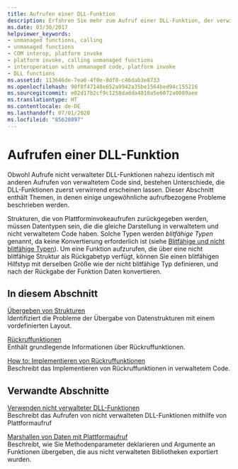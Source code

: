 ```yaml
---
title: Aufrufen einer DLL-Funktion
description: Erfahren Sie mehr zum Aufruf einer DLL-Funktion, der verwirrend erscheinen kann. Der Prozess beim Funktionsaufruf unterscheidet sich je nachdem, ob der Rückgabetyp für Blitting geeignet ist oder nicht.
ms.date: 03/30/2017
helpviewer_keywords:
- unmanaged functions, calling
- unmanaged functions
- COM interop, platform invoke
- platform invoke, calling unmanaged functions
- interoperation with unmanaged code, platform invoke
- DLL functions
ms.assetid: 113646de-7ea0-4f0e-8df0-c46dab3e8733
ms.openlocfilehash: 90f8f47148e652a9942a35be1564bed94c155216
ms.sourcegitcommit: e02d17b2cf9c1258dadda4810a5e6072a0089aee
ms.translationtype: HT
ms.contentlocale: de-DE
ms.lasthandoff: 07/01/2020
ms.locfileid: "85620897"
---
```

# <a name="calling-a-dll-function"></a>Aufrufen einer DLL-Funktion
Obwohl Aufrufe nicht verwalteter DLL-Funktionen nahezu identisch mit anderen Aufrufen von verwaltetem Code sind, bestehen Unterschiede, die DLL-Funktionen zuerst verwirrend erscheinen lassen. Dieser Abschnitt enthält Themen, in denen einige ungewöhnliche aufrufbezogene Probleme beschrieben werden.  
  
 Strukturen, die von Plattforminvokeaufrufen zurückgegeben werden, müssen Datentypen sein, die die gleiche Darstellung in verwaltetem und nicht verwaltetem Code haben. Solche Typen werden *blitfähige Typen* genannt, da keine Konvertierung erforderlich ist (siehe [Blitfähige und nicht blitfähige Typen](blittable-and-non-blittable-types.md)). Um eine Funktion aufzurufen, die über eine nicht blitfähige Struktur als Rückgabetyp verfügt, können Sie einen blitfähigen Hilfstyp mit derselben Größe wie der nicht blitfähige Typ definieren, und nach der Rückgabe der Funktion Daten konvertieren.  
  
## <a name="in-this-section"></a>In diesem Abschnitt  
 [Übergeben von Strukturen](passing-structures.md)  
 Identifiziert die Probleme der Übergabe von Datenstrukturen mit einem vordefinierten Layout.  
  
 [Rückruffunktionen](callback-functions.md)  
 Enthält grundlegende Informationen über Rückruffunktionen.  
  
 [How to: Implementieren von Rückruffunktionen](how-to-implement-callback-functions.md)  
 Beschreibt das Implementieren von Rückruffunktionen in verwaltetem Code.  
  
## <a name="related-sections"></a>Verwandte Abschnitte  
 [Verwenden nicht verwalteter DLL-Funktionen](consuming-unmanaged-dll-functions.md)  
 Beschreibt das Aufrufen von nicht verwalteten DLL-Funktionen mithilfe von Plattformaufruf  
  
 [Marshallen von Daten mit Plattformaufruf](marshaling-data-with-platform-invoke.md)  
 Beschreibt, wie Sie Methodenparameter deklarieren und Argumente an Funktionen übergeben, die aus nicht verwalteten Bibliotheken exportiert wurden.
